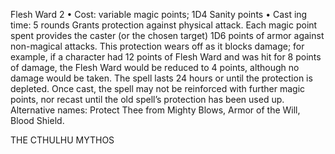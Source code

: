 Flesh Ward 2
• Cost:  variable magic points; 1D4 Sanity points
•
 Cast
ing time: 5 rounds
Grants protection against physical attack. Each magic point spent provides the caster (or the chosen target) 
1D6 points of armor against non-magical attacks. This 
protection wears off as it blocks damage; for example, if 
a character had 12 points of Flesh Ward and was hit for 
8 points of damage, the Flesh Ward would be reduced to 
4 points, although no damage would be taken. The spell 
lasts 24 hours or until the protection is depleted. Once cast, 
the spell may not be reinforced with further magic points, 
nor recast until the old spell’s protection has been used up.
Alternative names: Protect Thee from Mighty Blows, Armor 
of the Will, Blood Shield.

THE CTHULHU MYTHOS
